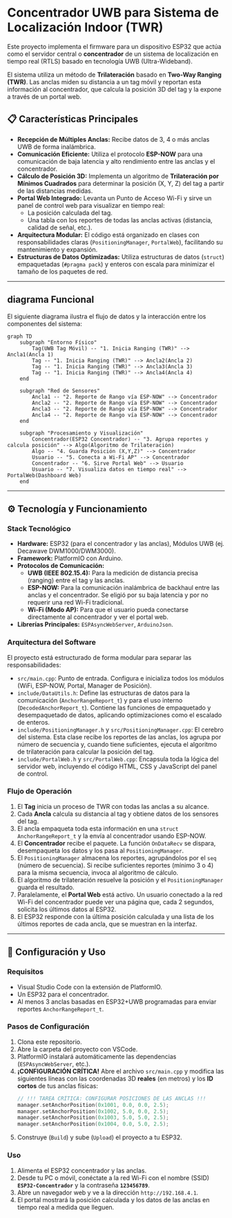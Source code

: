 # Concentrador UWB para Sistema de Localización Indoor (TWR)

Este proyecto implementa el firmware para un dispositivo ESP32 que actúa como el servidor central o **concentrador** de un sistema de localización en tiempo real (RTLS) basado en tecnología UWB (Ultra-Wideband).

El sistema utiliza un método de **Trilateración** basado en **Two-Way Ranging (TWR)**. Las anclas miden su distancia a un tag móvil y reportan esta información al concentrador, que calcula la posición 3D del tag y la expone a través de un portal web.

## 📋 Características Principales

- **Recepción de Múltiples Anclas:** Recibe datos de 3, 4 o más anclas UWB de forma inalámbrica.
- **Comunicación Eficiente:** Utiliza el protocolo **ESP-NOW** para una comunicación de baja latencia y alto rendimiento entre las anclas y el concentrador.
- **Cálculo de Posición 3D:** Implementa un algoritmo de **Trilateración por Mínimos Cuadrados** para determinar la posición (X, Y, Z) del tag a partir de las distancias medidas.
- **Portal Web Integrado:** Levanta un Punto de Acceso Wi-Fi y sirve un panel de control web para visualizar en tiempo real:
    - La posición calculada del tag.
    - Una tabla con los reportes de todas las anclas activas (distancia, calidad de señal, etc.).
- **Arquitectura Modular:** El código está organizado en clases con responsabilidades claras (`PositioningManager`, `PortalWeb`), facilitando su mantenimiento y expansión.
- **Estructuras de Datos Optimizadas:** Utiliza estructuras de datos (`struct`) empaquetadas (`#pragma pack`) y enteros con escala para minimizar el tamaño de los paquetes de red.

---

##  diagrama Funcional

El siguiente diagrama ilustra el flujo de datos y la interacción entre los componentes del sistema:

```mermaid
graph TD
    subgraph "Entorno Físico"
        Tag(UWB Tag Móvil) -- "1. Inicia Ranging (TWR)" --> Ancla1(Ancla 1)
        Tag -- "1. Inicia Ranging (TWR)" --> Ancla2(Ancla 2)
        Tag -- "1. Inicia Ranging (TWR)" --> Ancla3(Ancla 3)
        Tag -- "1. Inicia Ranging (TWR)" --> Ancla4(Ancla 4)
    end

    subgraph "Red de Sensores"
        Ancla1 -- "2. Reporte de Rango vía ESP-NOW" --> Concentrador
        Ancla2 -- "2. Reporte de Rango vía ESP-NOW" --> Concentrador
        Ancla3 -- "2. Reporte de Rango vía ESP-NOW" --> Concentrador
        Ancla4 -- "2. Reporte de Rango vía ESP-NOW" --> Concentrador
    end

    subgraph "Procesamiento y Visualización"
        Concentrador(ESP32 Concentrador) -- "3. Agrupa reportes y calcula posición" --> Algo(Algoritmo de Trilateración)
        Algo -- "4. Guarda Posición (X,Y,Z)" --> Concentrador
        Usuario -- "5. Conecta a Wi-Fi AP" --> Concentrador
        Concentrador -- "6. Sirve Portal Web" --> Usuario
        Usuario -- "7. Visualiza datos en tiempo real" --> PortalWeb(Dashboard Web)
    end
```

---

## ⚙️ Tecnología y Funcionamiento

### Stack Tecnológico

- **Hardware:** ESP32 (para el concentrador y las anclas), Módulos UWB (ej. Decawave DWM1000/DWM3000).
- **Framework:** PlatformIO con Arduino.
- **Protocolos de Comunicación:**
    - **UWB (IEEE 802.15.4):** Para la medición de distancia precisa (ranging) entre el tag y las anclas.
    - **ESP-NOW:** Para la comunicación inalámbrica de backhaul entre las anclas y el concentrador. Se eligió por su baja latencia y por no requerir una red Wi-Fi tradicional.
    - **Wi-Fi (Modo AP):** Para que el usuario pueda conectarse directamente al concentrador y ver el portal web.
- **Librerías Principales:** `ESPAsyncWebServer`, `ArduinoJson`.

### Arquitectura del Software

El proyecto está estructurado de forma modular para separar las responsabilidades:

- `src/main.cpp`: Punto de entrada. Configura e inicializa todos los módulos (WiFi, ESP-NOW, Portal, Manager de Posición).
- `include/DataUtils.h`: Define las estructuras de datos para la comunicación (`AnchorRangeReport_t`) y para el uso interno (`DecodedAnchorReport_t`). Contiene las funciones de empaquetado y desempaquetado de datos, aplicando optimizaciones como el escalado de enteros.
- `include/PositioningManager.h` y `src/PositioningManager.cpp`: El cerebro del sistema. Esta clase recibe los reportes de las anclas, los agrupa por número de secuencia y, cuando tiene suficientes, ejecuta el algoritmo de trilateración para calcular la posición del tag.
- `include/PortalWeb.h` y `src/PortalWeb.cpp`: Encapsula toda la lógica del servidor web, incluyendo el código HTML, CSS y JavaScript del panel de control.

### Flujo de Operación

1.  El **Tag** inicia un proceso de TWR con todas las anclas a su alcance.
2.  Cada **Ancla** calcula su distancia al tag y obtiene datos de los sensores del tag.
3.  El ancla empaqueta toda esta información en una `struct AnchorRangeReport_t` y la envía al concentrador usando ESP-NOW.
4.  El **Concentrador** recibe el paquete. La función `OnDataRecv` se dispara, desempaqueta los datos y los pasa al `PositioningManager`.
5.  El `PositioningManager` almacena los reportes, agrupándolos por el `seq` (número de secuencia). Si recibe suficientes reportes (mínimo 3 o 4) para la misma secuencia, invoca al algoritmo de cálculo.
6.  El algoritmo de trilateración resuelve la posición y el `PositioningManager` guarda el resultado.
7.  Paralelamente, el **Portal Web** está activo. Un usuario conectado a la red Wi-Fi del concentrador puede ver una página que, cada 2 segundos, solicita los últimos datos al ESP32.
8.  El ESP32 responde con la última posición calculada y una lista de los últimos reportes de cada ancla, que se muestran en la interfaz.

---

## 🚀 Configuración y Uso

### Requisitos

- Visual Studio Code con la extensión de PlatformIO.
- Un ESP32 para el concentrador.
- Al menos 3 anclas basadas en ESP32+UWB programadas para enviar reportes `AnchorRangeReport_t`.

### Pasos de Configuración

1.  Clona este repositorio.
2.  Abre la carpeta del proyecto con VSCode.
3.  PlatformIO instalará automáticamente las dependencias (`ESPAsyncWebServer`, etc.).
4.  **¡CONFIGURACIÓN CRÍTICA!** Abre el archivo `src/main.cpp` y modifica las siguientes líneas con las coordenadas 3D **reales** (en metros) y los **ID cortos** de tus anclas físicas:
    ```cpp
    // !!! TAREA CRÍTICA: CONFIGURAR POSICIONES DE LAS ANCLAS !!!
    manager.setAnchorPosition(0x1001, 0.0, 0.0, 2.5);
    manager.setAnchorPosition(0x1002, 5.0, 0.0, 2.5);
    manager.setAnchorPosition(0x1003, 5.0, 5.0, 2.5);
    manager.setAnchorPosition(0x1004, 0.0, 5.0, 2.5);
    ```
5.  Construye (`Build`) y sube (`Upload`) el proyecto a tu ESP32.

### Uso

1.  Alimenta el ESP32 concentrador y las anclas.
2.  Desde tu PC o móvil, conéctate a la red Wi-Fi con el nombre (SSID) **`ESP32-Concentrador`** y la contraseña **`123456789`**.
3.  Abre un navegador web y ve a la dirección `http://192.168.4.1`.
4.  El portal mostrará la posición calculada y los datos de las anclas en tiempo real a medida que lleguen.
